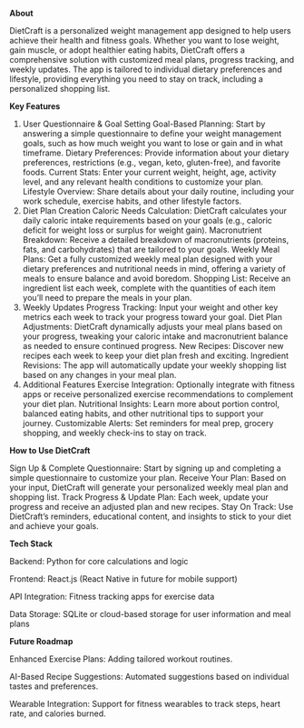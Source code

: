**About**

DietCraft is a personalized weight management app designed to help users achieve their health and fitness goals. Whether you want to lose weight, gain muscle, or adopt healthier eating habits, DietCraft offers a comprehensive solution with customized meal plans, progress tracking, and weekly updates. The app is tailored to individual dietary preferences and lifestyle, providing everything you need to stay on track, including a personalized shopping list.

**Key Features**
1. User Questionnaire & Goal Setting
Goal-Based Planning: Start by answering a simple questionnaire to define your weight management goals, such as how much weight you want to lose or gain and in what timeframe.
Dietary Preferences: Provide information about your dietary preferences, restrictions (e.g., vegan, keto, gluten-free), and favorite foods.
Current Stats: Enter your current weight, height, age, activity level, and any relevant health conditions to customize your plan.
Lifestyle Overview: Share details about your daily routine, including your work schedule, exercise habits, and other lifestyle factors.
2. Diet Plan Creation
Caloric Needs Calculation: DietCraft calculates your daily caloric intake requirements based on your goals (e.g., caloric deficit for weight loss or surplus for weight gain).
Macronutrient Breakdown: Receive a detailed breakdown of macronutrients (proteins, fats, and carbohydrates) that are tailored to your goals.
Weekly Meal Plans: Get a fully customized weekly meal plan designed with your dietary preferences and nutritional needs in mind, offering a variety of meals to ensure balance and avoid boredom.
Shopping List: Receive an ingredient list each week, complete with the quantities of each item you’ll need to prepare the meals in your plan.
3. Weekly Updates
Progress Tracking: Input your weight and other key metrics each week to track your progress toward your goal.
Diet Plan Adjustments: DietCraft dynamically adjusts your meal plans based on your progress, tweaking your caloric intake and macronutrient balance as needed to ensure continued progress.
New Recipes: Discover new recipes each week to keep your diet plan fresh and exciting.
Ingredient Revisions: The app will automatically update your weekly shopping list based on any changes in your meal plan.
4. Additional Features
Exercise Integration: Optionally integrate with fitness apps or receive personalized exercise recommendations to complement your diet plan.
Nutritional Insights: Learn more about portion control, balanced eating habits, and other nutritional tips to support your journey.
Customizable Alerts: Set reminders for meal prep, grocery shopping, and weekly check-ins to stay on track.

**How to Use DietCraft**

Sign Up & Complete Questionnaire: Start by signing up and completing a simple questionnaire to customize your plan.
Receive Your Plan: Based on your input, DietCraft will generate your personalized weekly meal plan and shopping list.
Track Progress & Update Plan: Each week, update your progress and receive an adjusted plan and new recipes.
Stay On Track: Use DietCraft’s reminders, educational content, and insights to stick to your diet and achieve your goals.

**Tech Stack**

Backend: Python for core calculations and logic

Frontend: React.js (React Native in future for mobile support)

API Integration: Fitness tracking apps for exercise data

Data Storage: SQLite or cloud-based storage for user information and meal plans

**Future Roadmap**

Enhanced Exercise Plans: Adding tailored workout routines.

AI-Based Recipe Suggestions: Automated suggestions based on individual tastes and preferences.

Wearable Integration: Support for fitness wearables to track steps, heart rate, and calories burned.
